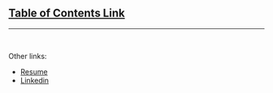 ## [Table of Contents Link](https://github.com/DavidSmolinski/portfolio/tree/master/table%20of%20contents)
___
<br>

Other links:
- [Resume](https://docs.google.com/document/d/1NmaSZmUnfOo0ZlQYJZyDy648Fhi-4z7evU47rpatxZ4) 
- [Linkedin](https://www.linkedin.com/in/david-smolinski-96933050/) 
